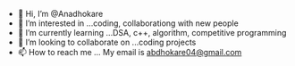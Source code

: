 - 👋 Hi, I’m @Anadhokare
- 👀 I’m interested in ...coding, collaborationg with new people
- 🌱 I’m currently learning ...DSA, c++, algorithm, competitive programming
- 💞️ I’m looking to collaborate on ...coding projects
- 📫 How to reach me ... My email is abdhokare04@gmail.com

<!---
Anadhokare/Anadhokare is a ✨ special ✨ repository because its `README.md` (this file) appears on your GitHub profile.
You can click the Preview link to take a look at your changes.
--->
